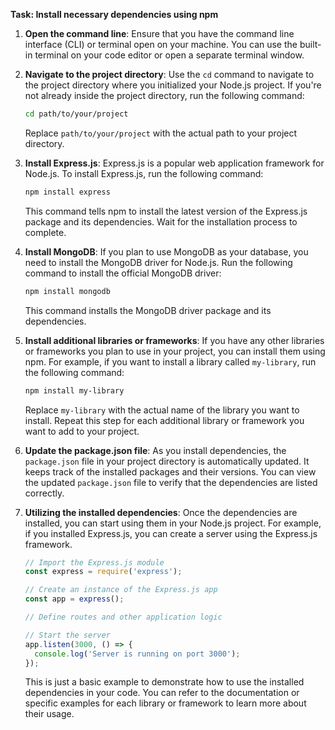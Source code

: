 

**Task: Install necessary dependencies using npm**

1. **Open the command line**: Ensure that you have the command line interface (CLI) or terminal open on your machine. You can use the built-in terminal on your code editor or open a separate terminal window.

2. **Navigate to the project directory**: Use the `cd` command to navigate to the project directory where you initialized your Node.js project. If you're not already inside the project directory, run the following command:

   ```bash
   cd path/to/your/project
   ```

   Replace `path/to/your/project` with the actual path to your project directory.

3. **Install Express.js**: Express.js is a popular web application framework for Node.js. To install Express.js, run the following command:

   ```bash
   npm install express
   ```

   This command tells npm to install the latest version of the Express.js package and its dependencies. Wait for the installation process to complete.

4. **Install MongoDB**: If you plan to use MongoDB as your database, you need to install the MongoDB driver for Node.js. Run the following command to install the official MongoDB driver:

   ```bash
   npm install mongodb
   ```

   This command installs the MongoDB driver package and its dependencies.

5. **Install additional libraries or frameworks**: If you have any other libraries or frameworks you plan to use in your project, you can install them using npm. For example, if you want to install a library called `my-library`, run the following command:

   ```bash
   npm install my-library
   ```

   Replace `my-library` with the actual name of the library you want to install. Repeat this step for each additional library or framework you want to add to your project.

6. **Update the package.json file**: As you install dependencies, the `package.json` file in your project directory is automatically updated. It keeps track of the installed packages and their versions. You can view the updated `package.json` file to verify that the dependencies are listed correctly.

7. **Utilizing the installed dependencies**: Once the dependencies are installed, you can start using them in your Node.js project. For example, if you installed Express.js, you can create a server using the Express.js framework.

   ```javascript
   // Import the Express.js module
   const express = require('express');
   
   // Create an instance of the Express.js app
   const app = express();
   
   // Define routes and other application logic
   
   // Start the server
   app.listen(3000, () => {
     console.log('Server is running on port 3000');
   });
   ```

   This is just a basic example to demonstrate how to use the installed dependencies in your code. You can refer to the documentation or specific examples for each library or framework to learn more about their usage.

